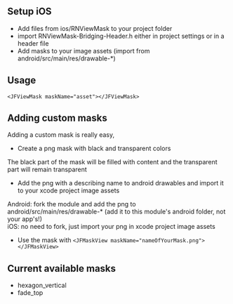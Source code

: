 ## Setup iOS
- Add files from ios/RNViewMask to your project folder
- import RNViewMask-Bridging-Header.h either in project settings or in a header file
- Add masks to your image assets (import from android/src/main/res/drawable-*)

## Usage
```
<JFViewMask maskName="asset"></JFViewMask>
```

## Adding custom masks
Adding a custom mask is really easy, 
- Create a png mask with black and transparent colors

The black part of the mask will be filled with content and the transparent part will remain transparent
- Add the png with a describing name to android drawables and import it to your xcode project image assets

Android: fork the module and add the png to android/src/main/res/drawable-* (add it to this module's android folder, not your app's!)
<br>
iOS: no need to fork, just import your png in xcode project image assets
- Use the mask with `<JFMaskView maskName="nameOfYourMask.png"></JFMaskView>`

## Current available masks
- hexagon_vertical
- fade_top